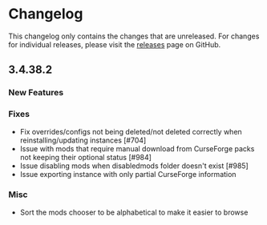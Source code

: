 # Changelog

This changelog only contains the changes that are unreleased. For changes for individual releases, please visit the
[releases](https://github.com/ATLauncher/ATLauncher/releases) page on GitHub.

## 3.4.38.2

### New Features

### Fixes
- Fix overrides/configs not being deleted/not deleted correctly when reinstalling/updating instances [#704]
- Issue with mods that require manual download from CurseForge packs not keeping their optional status [#984]
- Issue disabling mods when disabledmods folder doesn't exist [#985]
- Issue exporting instance with only partial CurseForge information

### Misc
- Sort the mods chooser to be alphabetical to make it easier to browse